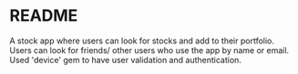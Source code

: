 # README

A stock app where users can look for stocks and add to their portfolio.
Users can look for friends/ other users who use the app by name or email.
Used 'device' gem to have user validation and authentication.